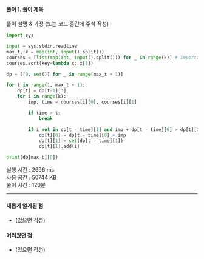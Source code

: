 #### 풀이 1. 풀이 제목

풀이 설명 & 과정 (또는 코드 중간에 주석 작성)


``` python
import sys

input = sys.stdin.readline
max_t, k = map(int, input().split())
courses = [list(map(int, input().split())) for _ in range(k)] # importance, time
courses.sort(key=lambda x: x[1])

dp = [[0, set()] for _ in range(max_t + 1)]

for t in range(1, max_t + 1):
    dp[t] = dp[t-1][:]
    for i in range(k):
        imp, time = courses[i][0], courses[i][1]

        if time > t:
            break

        if i not in dp[t - time][1] and imp + dp[t - time][0] > dp[t][0]:
            dp[t][0] = dp[t - time][0] + imp
            dp[t][1] = set(dp[t - time][1])
            dp[t][1].add(i)

print(dp[max_t][0])
```


실행 시간 : 2696 ms    
사용 공간 : 50744 KB  
풀이 시간 : 120분  

--- 

#### 새롭게 알게된 점
  + (있으면 작성)

#### 어려웠던 점
  + (있으면 작성)
  
